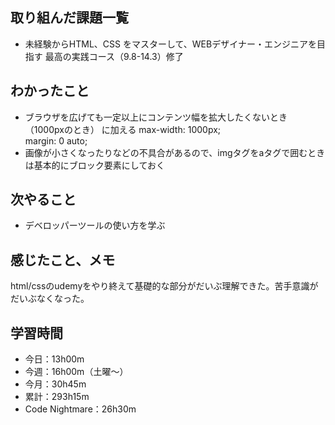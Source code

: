 ## 取り組んだ課題一覧
- 未経験からHTML、CSS をマスターして、WEBデザイナー・エンジニアを目指す 最高の実践コース（9.8-14.3）修了    
## わかったこと
- ブラウザを広げても一定以上にコンテンツ幅を拡大したくないとき（1000pxのとき） に加える
max-width: 1000px;  
margin: 0 auto;
- 画像が小さくなったりなどの不具合があるので、imgタグをaタグで囲むときは基本的にブロック要素にしておく
## 次やること
- デベロッパーツールの使い方を学ぶ
## 感じたこと、メモ
html/cssのudemyをやり終えて基礎的な部分がだいぶ理解できた。苦手意識がだいぶなくなった。
## 学習時間
- 今日：13h00m
- 今週：16h00m（土曜〜）
- 今月：30h45m
- 累計：293h15m
- Code Nightmare：26h30m
